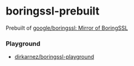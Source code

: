 boringssl-prebuilt
==================
Prebuilt of [google/boringssl: Mirror of BoringSSL](https://github.com/google/boringssl)

### Playground
- [dirkarnez/boringssl-playground](https://github.com/dirkarnez/boringssl-playground)